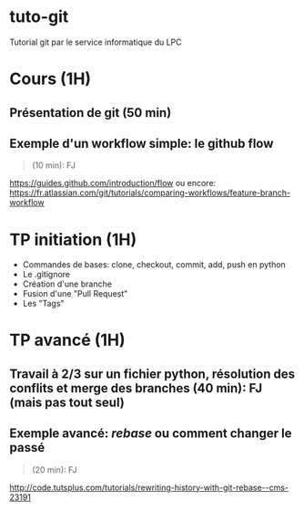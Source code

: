 # tuto-git
Tutorial git par le service informatique du LPC

# Cours (1H)

## Présentation de git (50 min)
## Exemple d'un workflow simple: le github flow

> (10 min): FJ

  https://guides.github.com/introduction/flow
  ou encore:
  https://fr.atlassian.com/git/tutorials/comparing-workflows/feature-branch-workflow

# TP initiation (1H)
  - Commandes de bases: clone, checkout, commit, add, push
    en python
  - Le .gitignore
  - Création d'une branche
  - Fusion d'une "Pull Request"
  - Les "Tags"

# TP avancé (1H)

## Travail à 2/3 sur un fichier python, résolution des conflits et merge des branches (40 min): FJ (mais pas tout seul)

## Exemple avancé: *rebase* ou comment changer le passé

> (20 min): FJ

http://code.tutsplus.com/tutorials/rewriting-history-with-git-rebase--cms-23191

